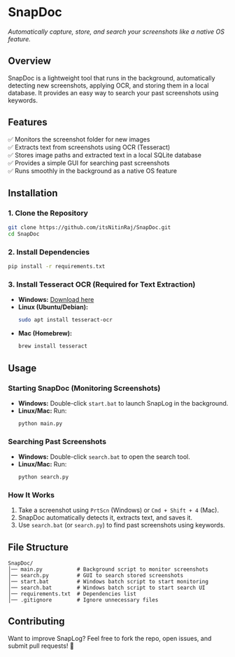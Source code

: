 # SnapDoc

_Automatically capture, store, and search your screenshots like a native OS feature._

## Overview
SnapDoc is a lightweight tool that runs in the background, automatically detecting new screenshots, applying OCR, and storing them in a local database. It provides an easy way to search your past screenshots using keywords.

## Features
✅ Monitors the screenshot folder for new images  
✅ Extracts text from screenshots using OCR (Tesseract)  
✅ Stores image paths and extracted text in a local SQLite database  
✅ Provides a simple GUI for searching past screenshots  
✅ Runs smoothly in the background as a native OS feature  

## Installation

### 1. Clone the Repository
```bash
git clone https://github.com/itsNitinRaj/SnapDoc.git
cd SnapDoc
```

### 2. Install Dependencies
```bash
pip install -r requirements.txt
```

### 3. Install Tesseract OCR (Required for Text Extraction)
- **Windows:** [Download here]([https://github.com/UB-Mannheim/tesseract/wiki](https://tesseract-ocr.github.io/tessdoc/Downloads))  
- **Linux (Ubuntu/Debian):**  
  ```bash
  sudo apt install tesseract-ocr
  ```
- **Mac (Homebrew):**  
  ```bash
  brew install tesseract
  ```

## Usage

### Starting SnapDoc (Monitoring Screenshots)
- **Windows:** Double-click `start.bat` to launch SnapLog in the background.
- **Linux/Mac:** Run:  
  ```bash
  python main.py
  ```

### Searching Past Screenshots
- **Windows:** Double-click `search.bat` to open the search tool.
- **Linux/Mac:** Run:  
  ```bash
  python search.py
  ```

### How It Works
1. Take a screenshot using `PrtScn` (Windows) or `Cmd + Shift + 4` (Mac).
2. SnapDoc automatically detects it, extracts text, and saves it.
3. Use `search.bat` (or `search.py`) to find past screenshots using keywords.

## File Structure
```
SnapDoc/
│── main.py           # Background script to monitor screenshots
│── search.py         # GUI to search stored screenshots
│── start.bat         # Windows batch script to start monitoring
│── search.bat        # Windows batch script to start search UI
│── requirements.txt  # Dependencies list
│── .gitignore        # Ignore unnecessary files
```

## Contributing
Want to improve SnapLog? Feel free to fork the repo, open issues, and submit pull requests! 🚀

